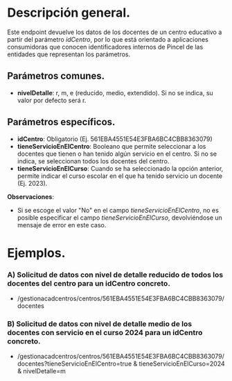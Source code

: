 # Descripción general.

Este endpoint devuelve los datos de los docentes de un centro educativo a partir del parámetro _idCentro_, por lo que está orientado a aplicaciones consumidoras que conocen identificadores internos de Pincel de las entidades que representan los parámetros.

## Parámetros comunes.
* **nivelDetalle**: r, m, e (reducido, medio, extendido). Si no se indica, su valor por defecto será r.

## Parámetros específicos.

* **idCentro**: Obligatorio (Ej. 561EBA4551E54E3FBA6BC4CBB8363079)
* **tieneServicioEnElCentro**: Booleano que permite seleccionar a los docentes que tienen o han tenido algún servicio en el centro. Si no se indica, se seleccionan todos los docentes del centro.
* **tieneServicioEnElCurso**: Cuando se ha seleccionado la opción anterior, permite indicar el curso escolar en el que ha tenido servicio un docente (Ej. 2023).

**Observaciones**:
* Si se escoge el valor "No" en el campo _tieneServicioEnElCentro_, no es posible especificar el campo _tieneServicioEnElCurso_, devolviéndose un mensaje de error en este caso.

# Ejemplos.
### A) Solicitud de datos con nivel de detalle reducido de todos los docentes del centro para un idCentro concreto.
* /gestionacadcentros/centros/561EBA4551E54E3FBA6BC4CBB8363079/docentes

### B) Solicitud de datos con nivel de detalle medio de los docentes con servicio en el curso 2024 para un idCentro concreto.
* /gestionacadcentros/centros/561EBA4551E54E3FBA6BC4CBB8363079/docentes?tieneServicioEnElCentro=true & tieneServicioEnElCurso=2024 & nivelDetalle=m


